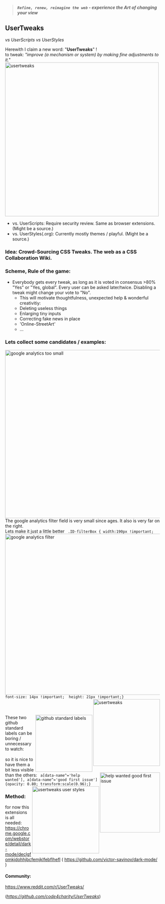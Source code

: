 > #### _`Refine, renew, reimagine the web` - experience the Art of changing your view_

## UserTweaks  
_vs UserScripts vs UserStyles_

Herewith I claim a new word:   "**UserTweaks**" !  <br> to tweak: _"improve (a mechanism or system) by making fine adjustments to it."_ <br>
<img width="500" alt="usertweaks" src="https://user-images.githubusercontent.com/25022245/115540770-a7485500-a29e-11eb-9a98-c54a7a3823fb.png"><br>

- vs. UserScripts: Require security review.    Same as browser extensions. (Might be a source.)
- vs. UserStyles(.org): Currently mostly themes / playful.  (Might be a source.)

### **Idea:**  Crowd-Sourcing CSS Tweaks. The web as a CSS Collaboration Wiki. 
### Scheme, Rule of the game: 
- Everybody gets every tweak, as long as it is voted in consensus >80% "Yes" or "Yes, global".  Every user can be asked later/twice. Disabling a tweak might change your vote to "No". 
     - This will motivate thoughtfulness, unexpected help & wonderful creativitiy: 
     - Deleting useless things 
     - Enlarging tiny inputs 
     - Correcting fake news in place
     - 'Online-StreetArt'
     - ...

### Lets collect some candidates / examples:
<img align="right" width="546" alt="google analytics too small" src="https://user-images.githubusercontent.com/25022245/115553367-9fdc7800-a2ad-11eb-8d86-9b5ac951e457.png"> 
The google analytics filter field is very small since ages. It also is very far on the right. 
<br> Lets make it just a little better 
<img align="right" width="523" alt="google analytics filter" src="https://user-images.githubusercontent.com/25022245/115553364-9f43e180-a2ad-11eb-91f2-faf7d2f63272.png"> 
<code> .ID-filterBox { width:190px !important;  font-size: 14px !important;  height: 21px !important;} </code>
<img align="right" width="217" alt="usertweaks" src="https://user-images.githubusercontent.com/25022245/115553355-9d7a1e00-a2ad-11eb-95a0-797a8aacb266.png">
<br><br><br><br><img align="right" width="185" alt="github standard labels" src="https://user-images.githubusercontent.com/25022245/115553356-9eab4b00-a2ad-11eb-9c1e-e06fc2f23a93.png"> These two github standard labels can be boring / unnecessary to watch: 
<br><br> so it is nice to have them a bit less visible than the others:
<img align="right" width="195" alt="help wanted good first issue" src="https://user-images.githubusercontent.com/25022245/115553361-9f43e180-a2ad-11eb-8fb8-6a6aded8f703.png">
<code> a[data-name^='help wanted'], a[data-name^='good first issue'] {opacity: 0.80; transform:scale(0.96);} </code>
<img align="right"  width="218" alt="usertweaks user styles" src="https://user-images.githubusercontent.com/25022245/115553357-9eab4b00-a2ad-11eb-86b9-611129f197e0.png">
     
### Method:
for now this extensions is all needed: https://chrome.google.com/webstore/detail/dark-mode/declgfomkjdohhjbcfemjklfebflhefl ( https://github.com/victor-savinov/dark-mode/ )

#### Community: 
https://www.reddit.com/r/UserTweaks/

(_https://github.com/code4charity/UserTweaks_)
